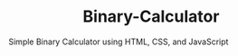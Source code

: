 <h1 align='center'>Binary-Calculator</h1>

Simple Binary Calculator using HTML, CSS, and JavaScript  
 
 
